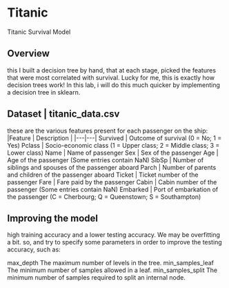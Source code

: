 # Titanic
Titanic Survival Model 
## Overview
this I built a decision tree by hand, that at each stage, picked the features that were most correlated with survival. Lucky for me, this is exactly how decision trees work! In this lab, i will do this much quicker by implementing a decision tree in sklearn.
## Dataset | titanic_data.csv

these are the various features present for each passenger on the ship:
|Feature | Description |
|---|---|
Survived | Outcome of survival (0 = No; 1 = Yes)
Pclass | Socio-economic class (1 = Upper class; 2 = Middle class; 3 = Lower class)
Name | Name of passenger
Sex | Sex of the passenger
Age | Age of the passenger (Some entries contain NaN)
SibSp | Number of siblings and spouses of the passenger aboard
Parch | Number of parents and children of the passenger aboard
Ticket | Ticket number of the passenger
Fare | Fare paid by the passenger
Cabin | Cabin number of the passenger (Some entries contain NaN)
Embarked | Port of embarkation of the passenger (C = Cherbourg; Q = Queenstown; S = Southampton)

## Improving the model
high training accuracy and a lower testing accuracy. We may be overfitting a bit. so, 
and try to specify some parameters in order to improve the testing accuracy, such as:

max_depth The maximum number of levels in the tree.
min_samples_leaf The minimum number of samples allowed in a leaf.
min_samples_split The minimum number of samples required to split an internal node.
